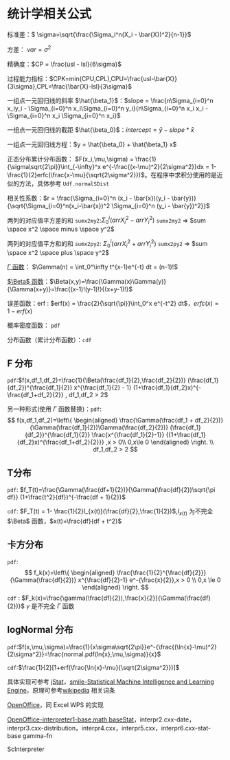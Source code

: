 # 统计学相关公式

标准差：$ \sigma=\sqrt{\frac{\Sigma_i^n(X_i - \bar{X})^2}{n-1}}$ 

方差： $var = \sigma^2$

精确度：$CP = \frac{usl - lsl}{6\sigma}$ 

过程能力指标：$CPK=min(CPU,CPL),CPU=\frac{usl-\bar{X}}{3\sigma},CPL=\frac{\bar{X}-lsl}{3\sigma}$

一组点一元回归线的斜率 $\hat{\beta_1}$：$slope = \frac{n\Sigma_{i=0}^n x_iy_i - \Sigma_{i=0}^n x_i\Sigma_{i=0}^n y_i}{n\Sigma_{i=0}^n x_i x_i - \Sigma_{i=0}^n x_i \Sigma_{i=0}^n x_i}$

一组点一元回归线的截距 $\hat{\beta_0}$：$intercept = \bar{y}-slope * \bar{x}$ 

一组点一元回归线方程：$y = \hat{\beta_0} + \hat{\beta_1} x$

正态分布累计分布函数： $F(x_i,\mu,\sigma) = \frac{1}{\sigma\sqrt{2\pi}}\int_{-\infty}^x e^{-\frac{(x-\mu)^2}{2\sigma^2}}dx = 1- \frac{1}{2}erfc(\frac{x-\mu}{\sqrt{2\sigma^2}})$。在程序中求积分使用的是近似的方法，具体参考 `Udf.normalSDist`

相关性系数：$r = \frac{\Sigma_{i=0}^n (x_i - \bar{x})(y_i - \bar{y})}{\sqrt{\Sigma_{i=0}^n(x_i-\bar{x})^2 \Sigma_{i=0}^n (y_i - \bar{y})^2}}$

两列的对应值平方差的和 `sumx2my2`:$\Sigma_0^i{(arrX_i^2-arrY_i^2)}$  `sumx2my2` => $sum \space x^2 \space minus \space y^2$

两列的对应值平方和的和 `sumx2py2`: $\Sigma_0^i{(arrX_i^2+arrY_i^2)}$ `sumx2py2` => $sum \space x^2 \space plus \space y^2$

[$\Gamma$ 函数]([https://zh.wikipedia.org/wiki/%CE%93%E5%87%BD%E6%95%B0](https://zh.wikipedia.org/wiki/Γ函数))： $\Gamma(n) = \int_0^\infty t^{x-1}e^{-t} dt = (n-1)!$

[$\Beta$ 函数]([https://zh.wikipedia.org/wiki/%CE%92%E5%87%BD%E6%95%B0](https://zh.wikipedia.org/wiki/Β函数))：$\Beta(x,y)=\frac{\Gamma(x)\Gamma(y)}{\Gamma(x+y)}=\frac{(x-1)!(y-1)!}{(x+y-1)!}$

误差函数：erf : $erf(x) = \frac{2}{\sqrt{\pi}}\int_0^x e^{-t^2} dt$，$erfc(x) = 1-erf(x)$

概率密度函数： `pdf`

分布函数（累计分布函数）：`cdf`

## F 分布

`pdf`:$f(x,df_1,df_2)=\frac{1}{\Beta(\frac{df_1}{2},\frac{df_2}{2})} (\frac{df_1}{df_2})^{\frac{df_1}{2}} x^{\frac{df_1}{2} - 1} (1+\frac{df_1}{df_2}x)^{-\frac{df_1+df_2}{2}} , df_1,df_2 > 2$

另一种形式(使用 $\Gamma$ 函数替换)：`pdf`:
$$
f(x,df_1,df_2)=\left\{
\begin{aligned}
\frac{\Gamma(\frac{df_1 + df_2}{2})}{\Gamma(\frac{df_1}{2})\Gamma(\frac{df_2}{2})} (\frac{df_1}{df_2})^{\frac{df_1}{2}} \frac{x^{\frac{df_1}{2}-1}} {(1+\frac{df_1}{df_2}x)^{\frac{df_1+df_2}{2}}} ,x > 0\\
0,x\le 0 
\end{aligned}
\right. \\
df_1,df_2 > 2
$$


## T分布

`pdf`: $f_T(t)=\frac{\Gamma(\frac{df+1}{2})}{\Gamma(\frac{df}{2})\sqrt{\pi df}} (1+\frac{t^2}{df})^{-\frac{df + 1}{2}}$ 

`cdf`: $F_T(t) = 1- \frac{1}{2}I_{x(t)}(\frac{df}{2},\frac{1}{2})$,$I_{x(t)}$ 为不完全$\Beta$ 函数，$x(t)=\frac{df}{df + t^2}$



## 卡方分布

`pdf`:
$$
f_k(x)=\left\{
\begin{aligned}
\frac{\frac{1}{2}^{\frac{df}{2}}}{\Gamma(\frac{df}{2})} x^{\frac{df}{2}-1} e^-{\frac{x}{2}},x > 0 \\ 
0,x \le 0
\end{aligned}
\right.
$$
`cdf` : $F_k(x)=\frac{\gamma(\frac{df}{2}),\frac{x}{2}}{\Gamma(\frac{df}{2})}$ $\gamma$ 是不完全 $\Gamma$ 函数



## logNormal 分布

`pdf`:$f(x,\mu,\sigma)=\frac{1}{x\sigma\sqrt{2\pi}}e^-{\frac{(\ln{x}-\mu)^2}{2\sigma^2}}=\frac{normal.pdf(ln{x},\mu,\sigma)}{x}$

`cdf`:$\frac{1}{2}[1+erf(\frac{\ln{x}-\mu}{\sqrt{2\sigma^2}})]$



具体实现可参考 [jStat](https://github.com/jstat/jstat)，[smile-Statistical Machine Intelligence and Learning Engine](https://github.com/haifengl/smile/tree/master/math/src/main/java/smile/stat/distribution)，原理可参考[wikipedia](https://zh.wikipedia.org/) 相关词条

[OpenOffice](https://github.com/apache/openoffice)，同 Excel WPS 的实现

[OpenOffice-interpreter1-base,math,baseStat](https://github.com/apache/openoffice/blob/trunk/main/sc/source/core/tool/interpr1.cxx)，interpr2.cxx-date，interpr3.cxx-distribution，interpr4.cxx，interpr5.cxx，interpr6.cxx-stat-base gamma-fn

 ScInterpreter

